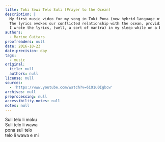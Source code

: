 ```yaml
---
title: Toki Sewi Telo Suli (Prayer to the Ocean)
description: |
  My first music video for my song in Toki Pona (new hybrid language of only 100 words created by Sonya Lang)
  The lyrics evokes our conflicted relationship with the ocean, providing for us, and yet mother of mysteries yet to be solved that intrigues and frightens human kind.
  I wrote the lyrics, (well, a sort of mantra) in my sleep while on a boat. The repetitive movement of the waves must have created a rhythm, and the music just appeared to me in my dream. First time I composed this way, it was an amazing experience, almost spiritual!
authors:
  - Marine Guitars
proofreaders: null
date: 2016-10-23
date-precision: day
tags:
  - music
original:
  title: null
  authors: null
license: null
sources:
  - 'https://www.youtube.com/watch?v=61O1u0Igbcw'
archives: null
preprocessing: null
accessibility-notes: null
notes: null
---
```

Suli telo li moku  
Suli telo li wawa  
pona suli telo  
telo li wawa e mi
